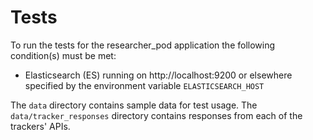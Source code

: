 # Tests

To run the tests for the researcher_pod application the following condition(s) must be met:

- Elasticsearch (ES) running on http://localhost:9200 or elsewhere specified by the environment variable `ELASTICSEARCH_HOST`

The `data` directory contains sample data for test usage.
The `data/tracker_responses` directory contains responses from each of the trackers' APIs.
